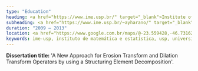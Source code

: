 ```yaml
---
type: "Education"
heading: <a href="https://www.ime.usp.br/" target="_blank">Institute of Mathematics and Statistics</a> of <a href="https://www.usp.br/" target="_blank">University of São Paulo</a>
subheading: <a href="https://www.ime.usp.br/~ayharano/" target="_blank">M.Sc., Computer Science</a>
duration: "2009 – 2013"
location: <a href="https://www.google.com.br/maps/@-23.559428,-46.7316272,18z" target="_blank">São Paulo, SP, Brazil</a>
keywords: ime-usp, instituto de matemática e estatística, usp, universidade de são paulo, msc, master in science, computer science, mathematical morphology, structuring element
---
```


**Dissertation title:** 'A New Approach for Erosion Transform and Dilation Transform Operators by using a Structuring Element Decomposition'.

